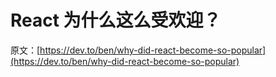 # React 为什么这么受欢迎？

原文：[https://dev.to/ben/why-did-react-become-so-popular](https://dev.to/ben/why-did-react-become-so-popular)